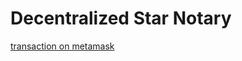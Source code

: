 # Decentralized Star Notary
[transaction on metamask](https://www.canva.com/design/DAFG9Jwt3Wo/3wETNPwGS3OYHS0nou6j_g/view?utm_content=DAFG9Jwt3Wo&utm_campaign=designshare&utm_medium=link&utm_source=publishsharelink)

